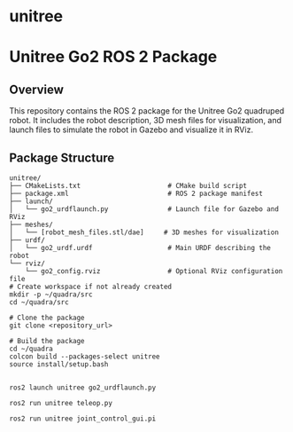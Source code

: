 # unitree
# Unitree Go2 ROS 2 Package

## Overview

This repository contains the ROS 2 package for the Unitree Go2 quadruped robot. It includes the robot description, 3D mesh files for visualization, and launch files to simulate the robot in Gazebo and visualize it in RViz.

## Package Structure

```plaintext
unitree/
├── CMakeLists.txt                      # CMake build script
├── package.xml                         # ROS 2 package manifest
├── launch/
│   └── go2_urdflaunch.py               # Launch file for Gazebo and RViz
├── meshes/
│   └── [robot_mesh_files.stl/dae]     # 3D meshes for visualization
├── urdf/
│   └── go2_urdf.urdf                   # Main URDF describing the robot
└── rviz/
    └── go2_config.rviz                 # Optional RViz configuration file
# Create workspace if not already created
mkdir -p ~/quadra/src
cd ~/quadra/src

# Clone the package
git clone <repository_url>

# Build the package
cd ~/quadra
colcon build --packages-select unitree
source install/setup.bash


ros2 launch unitree go2_urdflaunch.py

ros2 run unitree teleop.py

ros2 run unitree joint_control_gui.pi
